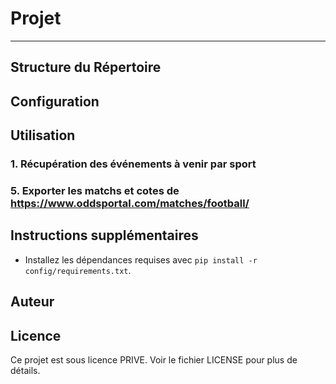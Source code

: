 
# Projet  

-   -   -   -   -   

## Structure du Répertoire
 
## Configuration
 
## Utilisation

### 1. Récupération des événements à venir par sport



### 5. Exporter les matchs et cotes de https://www.oddsportal.com/matches/football/


## Instructions supplémentaires

- Installez les dépendances requises avec `pip install -r config/requirements.txt`.

## Auteur



## Licence

Ce projet est sous licence PRIVE. Voir le fichier LICENSE pour plus de détails.
```

